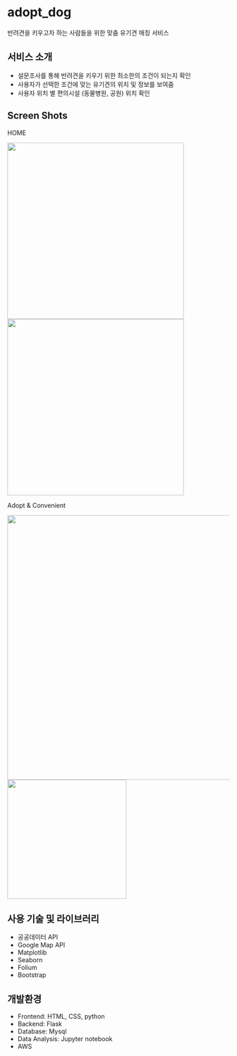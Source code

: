 # adopt_dog
반려견을 키우고자 하는 사람들을 위한 맞춤 유기견 매칭 서비스

## 서비스 소개
- 설문조사를 통해 반려견을 키우기 위한 최소한의 조건이 되는지 확인
- 사용자가 선택한 조건에 맞는 유기견의 위치 및 정보를 보여줌
- 사용자 위치 별 편의시설 (동물병원, 공원) 위치 확인  

## Screen Shots
HOME

<img width="400" alt="" src="https://user-images.githubusercontent.com/34999925/75478462-60840580-59e1-11ea-853c-68be282aca02.png"><img width="400" alt="" src="https://user-images.githubusercontent.com/34999925/75478473-64b02300-59e1-11ea-82f7-bc10418f18f2.png">

Adopt & Convenient

<img width="600" alt="" src="https://user-images.githubusercontent.com/34999925/75481507-8069f800-59e6-11ea-87b4-2d5dceca0869.png"><img width="270" alt="" src="https://user-images.githubusercontent.com/34999925/75480194-2a945080-59e4-11ea-87bc-9ff470e3691b.png">

## 사용 기술 및 라이브러리
- 공공데이터 API
- Google Map API
- Matplotlib
- Seaborn
- Folium
- Bootstrap

## 개발환경
- Frontend: HTML, CSS, python
- Backend: Flask
- Database: Mysql 
- Data Analysis: Jupyter notebook
- AWS
